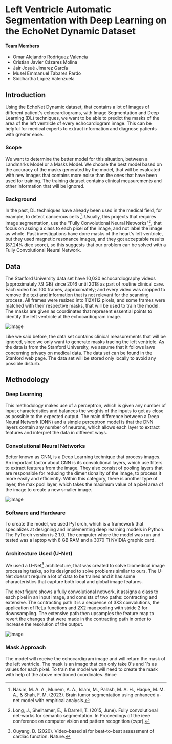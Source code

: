 # Left Ventricle Automatic Segmentation with Deep Learning on the EchoNet Dynamic Dataset

#### Team Members

- Omar Alejandro Rodríguez Valencia
- Cristian Javier Cázares Molina
- Jair Josué Jimarez García
- Musel Emmanuel Tabares Pardo
- Siddhartha López Valenzuela

## Introduction
Using the EchoNet Dynamic dataset, that contains a lot of images of different patient's echocardiograms, with Image Segmentation and Deep Learning (DL) techniques, we want to be able to predict the masks of the area of the left ventricle of every echocardiogram image. This can be helpful for medical experts to extract information and diagnose patients with greater ease.

### Scope
We want to determine the better model for this situation, between a Landmarks Model or a Masks Model. We choose the best model based on the accuracy of the masks generated by the model, that will be evaluated with new images that contains more noise than the ones that have been used for training. The training dataset contains clinical measurements and other information that will be ignored.

### Background
In the past, DL techniques have already been used in the medical field, for example, to detect cancerous cells [^1]. Usually, this projects that requires image segmentation, use the "Fully Convolutional Neural Networks"[^2], that focus on assing a class to each pixel of the image, and not label the image as whole. Past investigations have done masks of the heart's left ventricle, but they used magnetic resonance images, and they got acceptable results (87.24% dice score), so this suggests that our problem can be solved with a Fully Convolutional Neural Network.

## Data
The Stanford University data set have 10,030 echocardiography videos (approximately 7.9 GB) since 2016 until 2018 as part of routine clinical care. Each video has 100 frames, approximately; and every video was cropped to remove the text and information that is not relevant for the scanning process. All frames were resized into 112X112 pixels, and some frames were matched with their respective masks, that will be used to train the model. The masks are given as coordinates that represent essential points to identify the left ventricle at the echocardiogram image.

![image](https://github.com/Tec-AI-23/EchoNetDynamic/assets/83721976/bf563538-a787-429a-9169-a594d3a0e808)

Like we said before, the data set contains clinical measurements that will be ignored, since we only want to generate masks tracing the left ventricle. As the data is from the Stanford University, we assume that it follows laws concerning privacy on medical data. The data set can be found in the Stanford web page. The data set will be stored only locally to avoid any possible disturb.


## Methodology

### Deep Learning
This methodology makes use of a perceptron, which is given any number of input characteristics and balances the weights of the inputs to get as close as possible to the expected output. The main difference between a Deep Neural Network (DNN) and a simple perceptron model is that the DNN layers contain any number of neurons, which allows each layer to extract features and interpret the data in different ways.

### Convolutional Neural Networks
Better known as CNN, is a Deep Learning technique that process images. An important factor about CNN is its convolutional layers, which use filters to extract features from the image.  They also consist of pooling layers that are responsible for reducing the dimensionality of the image, to process it more easily and efficiently.  Within this category, there is another type of layer, the max pool layer, which takes the maximum value of a pixel area of the image to create a new smaller image.

![image](https://github.com/Tec-AI-23/EchoNetDynamic/assets/83721976/6700636f-46ce-442f-b135-1b602eb8a58f)

### Software and Hardware
To create the model, we used PyTorch, which is a framework that specializes at designing and implementing deep learning models in Python. The PyTorch version is 2.1.0. The computer where the model was run and tested was a laptop with 8 GB RAM
and a 3070 Ti NVIDIA graphic card.

### Architecture Used (U-Net)
We used a U-Net[^3] architecture, that was created to solve biomedical image processing tasks, so its designed to solve problems similar to ours. The U-Net doesn't require a lot of data to be trained and it has some characteristics that capture both local and global image features.

The next figure shows a fully convolutional network, it assigns a class to each pixel in an input image, and consists of two paths: contracting and extensive. The contracting path it is a sequence of 3X3 convolutions, the application of ReLu functions and 2X2 max pooling with stride 2 for downsampling. The extensive path then upsamples the feature map to revert the changes that were made in the contracting path in order to increase the resolution of the output.

![image](https://github.com/Tec-AI-23/EchoNetDynamic/assets/83721976/4148ac70-0382-44ec-92a8-cdaabd31c16d)

### Mask Approach
The model will receive the echocardigram image and will return the mask of the left ventricle. The mask is an image that can only take 0's and 1's as values for each pixel. To train the model we will need to create the mask with help of the above mentioned coordinates. Since  


[^1]: Nasim, M. A. A., Munem, A. A., Islam, M., Palash, M. A. H., Haque, M. M. A., & Shah, F. M. (2023). Brain tumor segmentation using enhanced u-net model with empirical analysis.
[^2]: Long, J., Shelhamer, E., & Darrell, T. (2015, June). Fully convolutional net-works for semantic segmentation. In Proceedings of the ieee conference on computer vision and pattern recognition (cvpr).
[^3]: Ouyang, D. (2020). Video-based ai for beat-to-beat assessment of cardiac function. Nature.
